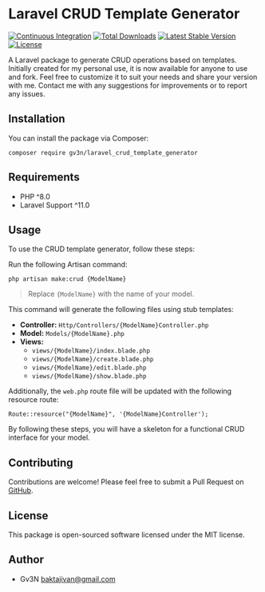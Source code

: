 ﻿# Laravel CRUD Template Generator
[![Continuous Integration](https://github.com/gv3n/laravel_crud_template_generator/workflows/Continuous%20Integration/badge.svg?branch=main)](https://github.com/gv3n/laravel_crud_template_generator/actions) [![Total Downloads](https://img.shields.io/packagist/dt/gv3n/laravel_crud_template_generator.svg)](https://packagist.org/packages/gv3n/laravel_crud_template_generator) [![Latest Stable Version](https://poser.pugx.org/gv3n/laravel_crud_template_generator/v/stable)](https://packagist.org/packages/gv3n/laravel_crud_template_generator) [![License](https://poser.pugx.org/gv3n/laravel_crud_template_generator/license)](https://packagist.org/packages/gv3n/laravel_crud_template_generator)

A Laravel package to generate CRUD operations based on templates. Initially created for my personal use, it is now available for anyone to use and fork. Feel free to customize it to suit your needs and share your version with me. Contact me with any suggestions for improvements or to report any issues.

## Installation 
You can install the package via Composer: 

    composer require gv3n/laravel_crud_template_generator

## Requirements

-   PHP ^8.0
-   Laravel Support ^11.0

## Usage

To use the CRUD template generator, follow these steps:

Run the following Artisan command:

    php artisan make:crud {ModelName}

> Replace `{ModelName}` with the name of your model.

This command will generate the following files using stub templates:

-   **Controller:** `Http/Controllers/{ModelName}Controller.php`
-   **Model:** `Models/{ModelName}.php`
-   **Views:**
    -   `views/{ModelName}/index.blade.php`
    -   `views/{ModelName}/create.blade.php`
    -   `views/{ModelName}/edit.blade.php`
    -   `views/{ModelName}/show.blade.php`
   
Additionally, the `web.php` route file will be updated with the following resource route:

    Route::resource("{ModelName}", '{ModelName}Controller');

By following these steps, you will have a skeleton for a functional CRUD interface for your model.


## Contributing

Contributions are welcome! Please feel free to submit a Pull Request on [GitHub](https://github.com/Gv3N/laravel_crud_template_generator).

## License

This package is open-sourced software licensed under the MIT license.

## Author

-   Gv3N baktajivan@gmail.com
